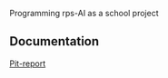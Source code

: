 Programming rps-AI as a school project

## Documentation

[Pit-report](https://htmlpreview.github.io/?https://github.com/tomrikan/TiraLabra/blob/master/Dokumentaatio/pit/201708181813/index.html)
